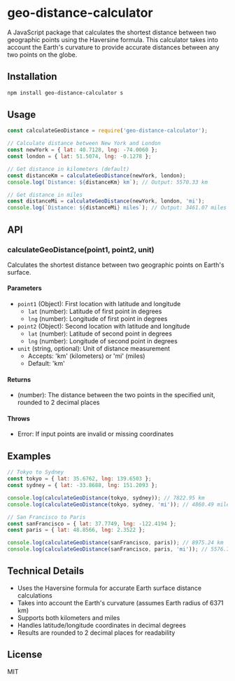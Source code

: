 # geo-distance-calculator

A JavaScript package that calculates the shortest distance between two geographic points using the Haversine formula. This calculator takes into account the Earth's curvature to provide accurate distances between any two points on the globe.

## Installation

```bash
npm install geo-distance-calculator s
```

## Usage

```javascript
const calculateGeoDistance = require('geo-distance-calculator');

// Calculate distance between New York and London
const newYork = { lat: 40.7128, lng: -74.0060 };
const london = { lat: 51.5074, lng: -0.1278 };

// Get distance in kilometers (default)
const distanceKm = calculateGeoDistance(newYork, london);
console.log(`Distance: ${distanceKm} km`); // Output: 5570.33 km

// Get distance in miles
const distanceMi = calculateGeoDistance(newYork, london, 'mi');
console.log(`Distance: ${distanceMi} miles`); // Output: 3461.07 miles
```

## API

### calculateGeoDistance(point1, point2, unit)

Calculates the shortest distance between two geographic points on Earth's surface.

#### Parameters

- `point1` (Object): First location with latitude and longitude
  - `lat` (number): Latitude of first point in degrees
  - `lng` (number): Longitude of first point in degrees
- `point2` (Object): Second location with latitude and longitude
  - `lat` (number): Latitude of second point in degrees
  - `lng` (number): Longitude of second point in degrees
- `unit` (string, optional): Unit of distance measurement
  - Accepts: 'km' (kilometers) or 'mi' (miles)
  - Default: 'km'

#### Returns

- (number): The distance between the two points in the specified unit, rounded to 2 decimal places

#### Throws

- Error: If input points are invalid or missing coordinates

## Examples

```javascript
// Tokyo to Sydney
const tokyo = { lat: 35.6762, lng: 139.6503 };
const sydney = { lat: -33.8688, lng: 151.2093 };

console.log(calculateGeoDistance(tokyo, sydney)); // 7822.95 km
console.log(calculateGeoDistance(tokyo, sydney, 'mi')); // 4860.49 miles

// San Francisco to Paris
const sanFrancisco = { lat: 37.7749, lng: -122.4194 };
const paris = { lat: 48.8566, lng: 2.3522 };

console.log(calculateGeoDistance(sanFrancisco, paris)); // 8975.24 km
console.log(calculateGeoDistance(sanFrancisco, paris, 'mi')); // 5576.73 miles
```

## Technical Details

- Uses the Haversine formula for accurate Earth surface distance calculations
- Takes into account the Earth's curvature (assumes Earth radius of 6371 km)
- Supports both kilometers and miles
- Handles latitude/longitude coordinates in decimal degrees
- Results are rounded to 2 decimal places for readability

## License

MIT
